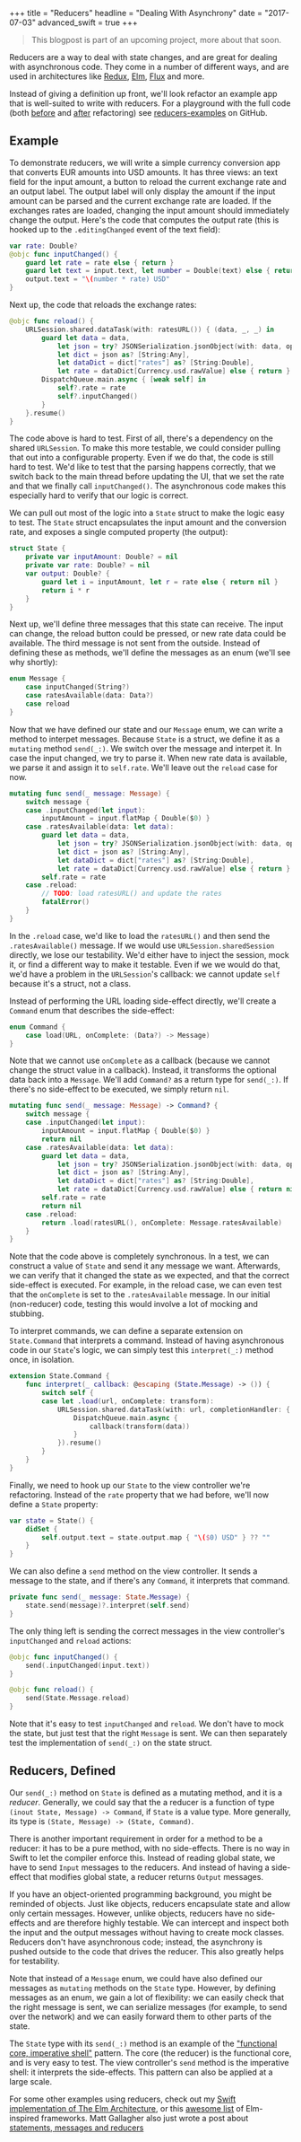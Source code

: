 +++
title = "Reducers"
headline = "Dealing With Asynchrony"
date = "2017-07-03"
advanced_swift = true
+++

> This blogpost is part of an upcoming project, more about that soon.

Reducers are a way to deal with state changes, and are great for dealing with asynchronous code. They come in a number of different ways, and are used in architectures like [Redux](http://redux.js.org/docs/introduction/Motivation.html), [Elm](https://guide.elm-lang.org/architecture/), [Flux](https://facebook.github.io/flux/) and more. 

Instead of giving a definition up front, we'll look refactor an example app that is well-suited to write with reducers. For a playground with the full code (both [before](https://github.com/chriseidhof/reducers-examples/blob/master/Reducers.playground/Pages/Currency%20Conversion.xcplaygroundpage/Contents.swift) and [after](https://github.com/chriseidhof/reducers-examples/blob/master/Reducers.playground/Pages/Currency%20Conversion%20-%20Reducers.xcplaygroundpage/Contents.swift) refactoring) see [reducers-examples](https://github.com/chriseidhof/reducers-examples) on GitHub.

## Example

To demonstrate reducers, we will write a simple currency conversion app that converts EUR amounts into USD amounts. It has three views: an text field for the input amount, a button to reload the current exchange rate and an output label. The output label will only display the amount if the input amount can be parsed and the current exchange rate are loaded. If the exchanges rates are loaded, changing the input amount should immediately change the output. Here's the code that computes the output rate (this is hooked up to the `.editingChanged` event of the text field):

```swift
var rate: Double?    
@objc func inputChanged() {
    guard let rate = rate else { return }
    guard let text = input.text, let number = Double(text) else { return }
    output.text = "\(number * rate) USD"
}
```

Next up, the code that reloads the exchange rates:

```swift
@objc func reload() {
    URLSession.shared.dataTask(with: ratesURL()) { (data, _, _) in
        guard let data = data,
            let json = try? JSONSerialization.jsonObject(with: data, options: []),
            let dict = json as? [String:Any],
            let dataDict = dict["rates"] as? [String:Double],
            let rate = dataDict[Currency.usd.rawValue] else { return }
        DispatchQueue.main.async { [weak self] in
            self?.rate = rate
            self?.inputChanged()
        }
    }.resume()
}

```

The code above is hard to test. First of all, there's a dependency on the shared `URLSession`. To make this more testable, we could consider pulling that out into a configurable property. Even if we do that, the code is still hard to test. We'd like to test that the parsing happens correctly, that we switch back to the main thread before updating the UI, that we set the rate and that we finally call `inputChanged()`. The asynchronous code makes this especially hard to verify that our logic is correct.

We can pull out most of the logic into a `State` struct to make the logic easy to test. The `State` struct encapsulates the input amount and the conversion rate, and exposes a single computed property (the output):

```swift
struct State {
    private var inputAmount: Double? = nil
    private var rate: Double? = nil
    var output: Double? {
        guard let i = inputAmount, let r = rate else { return nil }
        return i * r
    }
}
```

Next up, we'll define three messages that this state can receive. The input can change, the reload button could be pressed, or new rate data could be available. The third message is not sent from the outside. Instead of defining these as methods, we'll define the messages as an enum (we'll see why shortly):

```swift
enum Message {
    case inputChanged(String?)
    case ratesAvailable(data: Data?)
    case reload
}
```

Now that we have defined our state and our `Message` enum, we can write a method to interpet messages. Because `State` is a struct, we define it as a `mutating` method `send(_:)`. We switch over the message and interpet it. In case the input changed, we try to parse it. When new rate data is available, we parse it and assign it to `self.rate`. We'll leave out the `reload` case for now.

```swift
mutating func send(_ message: Message) {
    switch message {
    case .inputChanged(let input):
        inputAmount = input.flatMap { Double($0) }
    case .ratesAvailable(data: let data):
        guard let data = data,
            let json = try? JSONSerialization.jsonObject(with: data, options: []),
            let dict = json as? [String:Any],
            let dataDict = dict["rates"] as? [String:Double],
            let rate = dataDict[Currency.usd.rawValue] else { return }
        self.rate = rate
    case .reload:
        // TODO: load ratesURL() and update the rates
        fatalError()
    }
}
```

In the `.reload` case, we'd like to load the `ratesURL()` and then send the `.ratesAvailable()` message. If we would use `URLSession.sharedSession` directly, we lose our testability. We'd either have to inject the session, mock it, or find a different way to make it testable. Even if we we would do that, we'd have a problem in the `URLSession`'s callback: we cannot update `self` because it's a struct, not a class.

Instead of performing the URL loading side-effect directly, we'll create a `Command` enum that describes the side-effect:

```swift
enum Command {
    case load(URL, onComplete: (Data?) -> Message)
}
```

Note that we cannot use `onComplete` as a callback (because we cannot change the struct value in a callback). Instead, it transforms the optional data back into a `Message`. We'll add `Command?` as a return type for `send(_:)`. If there's no side-effect to be executed, we simply return `nil`.

```swift
mutating func send(_ message: Message) -> Command? {
    switch message {
    case .inputChanged(let input):
        inputAmount = input.flatMap { Double($0) }
        return nil
    case .ratesAvailable(data: let data):
        guard let data = data,
            let json = try? JSONSerialization.jsonObject(with: data, options: []),
            let dict = json as? [String:Any],
            let dataDict = dict["rates"] as? [String:Double],
            let rate = dataDict[Currency.usd.rawValue] else { return nil }
        self.rate = rate
        return nil
    case .reload:
        return .load(ratesURL(), onComplete: Message.ratesAvailable)
    }
}
```

Note that the code above is completely synchronous. In a test, we can construct a value of `State` and send it any message we want. Afterwards, we can verify that it changed the state as we expected, and that the correct side-effect is executed. For example, in the reload case, we can even test that the `onComplete` is set to the `.ratesAvailable` message. In our initial (non-reducer) code, testing this would involve a lot of mocking and stubbing.

To interpret commands, we can define a separate extension on `State.Command` that interprets a command. Instead of having asynchronous code in our `State`'s logic, we can simply test this `interpret(_:)` method once, in isolation.

```swift
extension State.Command {
    func interpret(_ callback: @escaping (State.Message) -> ()) {
        switch self {
        case let .load(url, onComplete: transform):
            URLSession.shared.dataTask(with: url, completionHandler: { (data, _, _) in
                DispatchQueue.main.async {
                    callback(transform(data))
                }
            }).resume()
        }
    }
}
```

Finally, we need to hook up our `State` to the view controller we're refactoring. Instead of the `rate` property that we had before, we'll now define a `State` property:

```swift
var state = State() {
    didSet {
        self.output.text = state.output.map { "\($0) USD" } ?? ""
    }
}
```

We can also define a `send` method on the view controller. It sends a message to the state, and if there's any `Command`, it interprets that command.

```swift
private func send(_ message: State.Message) {
    state.send(message)?.interpret(self.send)
}
```

The only thing left is sending the correct messages in the view controller's `inputChanged` and `reload` actions:

```swift
@objc func inputChanged() {
    send(.inputChanged(input.text))
}

@objc func reload() {
    send(State.Message.reload)
}
```

Note that it's easy to test `inputChanged` and `reload`. We don't have to mock the state, but just test that the right `Message` is sent. We can then separately test the implementation of `send(_:)` on the state struct.

## Reducers, Defined

Our `send(_:)` method on `State` is defined as a mutating method, and it is a *reducer*. Generally, we could say that the a reducer is a function of type `(inout State, Message) -> Command`, if `State` is a value type. More generally, its type is `(State, Message) -> (State, Command)`.

There is another important requirement in order for a method to be a reducer: it has to be a pure method, with no side-effects. There is no way in Swift to let the compiler enforce this. Instead of reading global state, we have to send `Input` messages to the reducers. And instead of having a side-effect that modifies global state, a reducer returns `Output` messages.

If you have an object-oriented programming background, you might be reminded of objects. Just like objects, reducers encapsulate state and allow only certain messages. However, unlike objects, reducers have no side-effects and are therefore highly testable. We can intercept and inspect both the input and the output messages without having to create mock classes. Reducers don't have asynchronous code; instead, the asynchrony is pushed outside to the code that drives the reducer. This also greatly helps for testability.

Note that instead of a `Message` enum, we could have also defined our messages as `mutating` methods on the `State` type. However, by defining messages as an enum, we gain a lot of flexibility: we can easily check that the right message is sent, we can serialize messages (for example, to send over the network) and we can easily forward them to other parts of the state.

The `State` type with its `send(_:)` method is an example of the ["functional core, imperative shell"](https://www.destroyallsoftware.com/screencasts/catalog/functional-core-imperative-shell) pattern. The core (the reducer) is the functional core, and is very easy to test. The view controller's `send` method is the imperative shell: it interprets the side-effects. This pattern can also be applied at a large scale.

For some other examples using reducers, check out my [Swift implementation of The Elm Architecture](https://github.com/chriseidhof/tea-in-swift), or this [awesome list](https://gist.github.com/inamiy/bd257c60e670de8a144b1f97a07bacec) of Elm-inspired frameworks. Matt Gallagher also just wrote a post about [statements, messages and reducers](http://www.cocoawithlove.com/blog/statements-messages-reducers.html)

